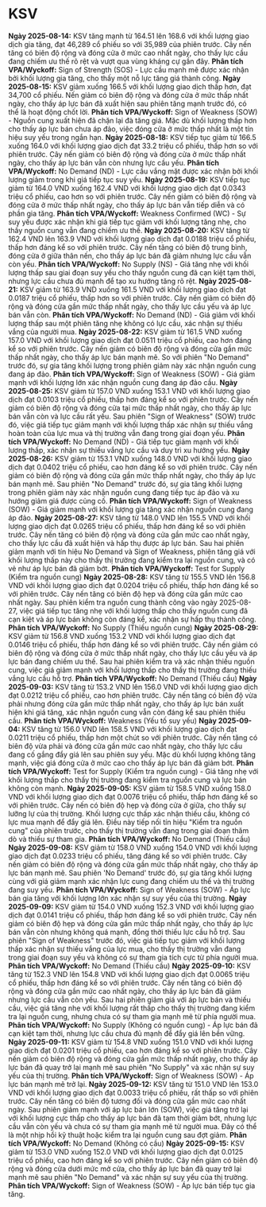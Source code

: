 # KSV

**Ngày 2025-08-14:** KSV tăng mạnh từ 164.51 lên 168.6 với khối lượng giao dịch gia tăng, đạt 46,289 cổ phiếu so với 35,989 của phiên trước. Cây nến tăng có biên độ rộng và đóng cửa ở mức cao nhất ngày, cho thấy lực cầu đang chiếm ưu thế rõ rệt và vượt qua vùng kháng cự gần đây. **Phân tích VPA/Wyckoff:** Sign of Strength (SOS) - Lực cầu mạnh mẽ được xác nhận bởi khối lượng gia tăng, cho thấy một nỗ lực tăng giá thành công.
**Ngày 2025-08-15:** KSV giảm xuống 166.5 với khối lượng giao dịch thấp hơn, đạt 34,700 cổ phiếu. Nến giảm có biên độ rộng và đóng cửa ở mức thấp nhất ngày, cho thấy áp lực bán đã xuất hiện sau phiên tăng mạnh trước đó, có thể là hoạt động chốt lời. **Phân tích VPA/Wyckoff:** Sign of Weakness (SOW) - Nguồn cung xuất hiện đã chặn lại đà tăng giá. Mặc dù khối lượng thấp hơn cho thấy áp lực bán chưa áp đảo, việc đóng cửa ở mức thấp nhất là một tín hiệu suy yếu trong ngắn hạn.
**Ngày 2025-08-18:** KSV tiếp tục giảm từ 166.5 xuống 164.0 với khối lượng giao dịch đạt 33.2 triệu cổ phiếu, thấp hơn so với phiên trước. Cây nến giảm có biên độ rộng và đóng cửa ở mức thấp nhất ngày, cho thấy áp lực bán vẫn còn nhưng lực cầu yếu. **Phân tích VPA/Wyckoff:** No Demand (ND) - Lực cầu vắng mặt được xác nhận bởi khối lượng giảm trong khi giá tiếp tục suy yếu.
**Ngày 2025-08-19:** KSV tiếp tục giảm từ 164.0 VND xuống 162.4 VND với khối lượng giao dịch đạt 0.0343 triệu cổ phiếu, cao hơn so với phiên trước. Cây nến giảm có biên độ rộng và đóng cửa ở mức thấp nhất ngày, cho thấy áp lực bán vẫn tiếp diễn và có phần gia tăng. **Phân tích VPA/Wyckoff:** Weakness Confirmed (WC) - Sự suy yếu được xác nhận khi giá tiếp tục giảm với khối lượng tăng nhẹ, cho thấy nguồn cung vẫn đang chiếm ưu thế.
**Ngày 2025-08-20:** KSV tăng từ 162.4 VND lên 163.9 VND với khối lượng giao dịch đạt 0.0188 triệu cổ phiếu, thấp hơn đáng kể so với phiên trước. Cây nến tăng có biên độ trung bình, đóng cửa ở giữa thân nến, cho thấy áp lực bán đã giảm nhưng lực cầu vẫn còn yếu. **Phân tích VPA/Wyckoff:** No Supply (NS) - Giá tăng nhẹ với khối lượng thấp sau giai đoạn suy yếu cho thấy nguồn cung đã cạn kiệt tạm thời, nhưng lực cầu chưa đủ mạnh để tạo xu hướng tăng rõ rệt.
**Ngày 2025-08-21:** KSV giảm từ 163.9 VND xuống 161.5 VND với khối lượng giao dịch đạt 0.0187 triệu cổ phiếu, thấp hơn so với phiên trước. Cây nến giảm có biên độ rộng và đóng cửa gần mức thấp nhất ngày, cho thấy lực cầu yếu và áp lực bán vẫn còn. **Phân tích VPA/Wyckoff:** No Demand (ND) - Giá giảm với khối lượng thấp sau một phiên tăng nhẹ không có lực cầu, xác nhận sự thiếu vắng của người mua.
**Ngày 2025-08-22:** KSV giảm từ 161.5 VND xuống 157.0 VND với khối lượng giao dịch đạt 0.0511 triệu cổ phiếu, cao hơn đáng kể so với phiên trước. Cây nến giảm có biên độ rộng và đóng cửa gần mức thấp nhất ngày, cho thấy áp lực bán mạnh mẽ. So với phiên "No Demand" trước đó, sự gia tăng khối lượng trong phiên giảm này xác nhận nguồn cung đang áp đảo. **Phân tích VPA/Wyckoff:** Sign of Weakness (SOW) - Giá giảm mạnh với khối lượng lớn xác nhận nguồn cung đang áp đảo cầu.
**Ngày 2025-08-25:** KSV giảm từ 157.0 VND xuống 153.1 VND với khối lượng giao dịch đạt 0.0103 triệu cổ phiếu, thấp hơn đáng kể so với phiên trước. Cây nến giảm có biên độ rộng và đóng cửa tại mức thấp nhất ngày, cho thấy áp lực bán vẫn còn và lực cầu rất yếu. Sau phiên "Sign of Weakness" (SOW) trước đó, việc giá tiếp tục giảm mạnh với khối lượng thấp xác nhận sự thiếu vắng hoàn toàn của lực mua và thị trường vẫn đang trong giai đoạn yếu. **Phân tích VPA/Wyckoff:** No Demand (ND) - Giá tiếp tục giảm mạnh với khối lượng thấp, xác nhận sự thiếu vắng lực cầu và duy trì xu hướng yếu.
**Ngày 2025-08-26:** KSV giảm từ 153.1 VND xuống 148.0 VND với khối lượng giao dịch đạt 0.0402 triệu cổ phiếu, cao hơn đáng kể so với phiên trước. Cây nến giảm có biên độ rộng và đóng cửa gần mức thấp nhất ngày, cho thấy áp lực bán mạnh mẽ. Sau phiên "No Demand" trước đó, sự gia tăng khối lượng trong phiên giảm này xác nhận nguồn cung đang tiếp tục áp đảo và xu hướng giảm giá được củng cố. **Phân tích VPA/Wyckoff:** Sign of Weakness (SOW) - Giá giảm mạnh với khối lượng gia tăng xác nhận nguồn cung đang áp đảo.
**Ngày 2025-08-27:** KSV tăng từ 148.0 VND lên 155.5 VND với khối lượng giao dịch đạt 0.0265 triệu cổ phiếu, thấp hơn đáng kể so với phiên trước. Cây nến tăng có biên độ rộng và đóng cửa gần mức cao nhất ngày, cho thấy lực cầu đã xuất hiện và hấp thụ được áp lực bán. Sau hai phiên giảm mạnh với tín hiệu No Demand và Sign of Weakness, phiên tăng giá với khối lượng thấp này cho thấy thị trường đang kiểm tra lại nguồn cung, và có vẻ như áp lực bán đã giảm bớt. **Phân tích VPA/Wyckoff:** Test for Supply (Kiểm tra nguồn cung)
**Ngày 2025-08-28:** KSV tăng từ 155.5 VND lên 156.8 VND với khối lượng giao dịch đạt 0.0204 triệu cổ phiếu, thấp hơn đáng kể so với phiên trước. Cây nến tăng có biên độ hẹp và đóng cửa gần mức cao nhất ngày. Sau phiên kiểm tra nguồn cung thành công vào ngày 2025-08-27, việc giá tiếp tục tăng nhẹ với khối lượng thấp cho thấy nguồn cung đã cạn kiệt và áp lực bán không còn đáng kể, xác nhận sự hấp thụ thành công. **Phân tích VPA/Wyckoff:** No Supply (Thiếu nguồn cung)
**Ngày 2025-08-29:** KSV giảm từ 156.8 VND xuống 153.2 VND với khối lượng giao dịch đạt 0.0146 triệu cổ phiếu, thấp hơn đáng kể so với phiên trước. Cây nến giảm có biên độ rộng và đóng cửa ở mức thấp nhất ngày, cho thấy lực cầu yếu và áp lực bán đang chiếm ưu thế. Sau hai phiên kiểm tra và xác nhận thiếu nguồn cung, việc giá giảm mạnh với khối lượng thấp cho thấy thị trường đang thiếu vắng lực cầu hỗ trợ. **Phân tích VPA/Wyckoff:** No Demand (Thiếu cầu)
**Ngày 2025-09-03:** KSV tăng từ 153.2 VND lên 156.0 VND với khối lượng giao dịch đạt 0.0212 triệu cổ phiếu, cao hơn phiên trước. Cây nến tăng có biên độ vừa phải nhưng đóng cửa gần mức thấp nhất ngày, cho thấy áp lực bán xuất hiện khi giá tăng, xác nhận nguồn cung vẫn còn đáng kể sau phiên thiếu cầu. **Phân tích VPA/Wyckoff:** Weakness (Yếu tố suy yếu)
**Ngày 2025-09-04:** KSV tăng từ 156.0 VND lên 158.5 VND với khối lượng giao dịch đạt 0.0211 triệu cổ phiếu, thấp hơn một chút so với phiên trước. Cây nến tăng có biên độ vừa phải và đóng cửa gần mức cao nhất ngày, cho thấy lực cầu đang cố gắng đẩy giá lên sau phiên suy yếu. Mặc dù khối lượng không tăng mạnh, việc giá đóng cửa ở mức cao cho thấy áp lực bán đã giảm bớt. **Phân tích VPA/Wyckoff:** Test for Supply (Kiểm tra nguồn cung) - Giá tăng nhẹ với khối lượng thấp cho thấy thị trường đang kiểm tra nguồn cung và lực bán không còn mạnh.
**Ngày 2025-09-05:** KSV giảm từ 158.5 VND xuống 158.0 VND với khối lượng giao dịch đạt 0.0076 triệu cổ phiếu, thấp hơn đáng kể so với phiên trước. Cây nến có biên độ hẹp và đóng cửa ở giữa, cho thấy sự lưỡng lự của thị trường. Khối lượng cực thấp xác nhận thiếu cầu, không có lực mua mạnh để đẩy giá lên. Điều này tiếp nối tín hiệu "Kiểm tra nguồn cung" của phiên trước, cho thấy thị trường vẫn đang trong giai đoạn thăm dò và thiếu sự tham gia. **Phân tích VPA/Wyckoff:** No Demand (Thiếu cầu)
**Ngày 2025-09-08:** KSV giảm từ 158.0 VND xuống 154.0 VND với khối lượng giao dịch đạt 0.0233 triệu cổ phiếu, tăng đáng kể so với phiên trước. Cây nến giảm có biên độ rộng và đóng cửa gần mức thấp nhất ngày, cho thấy áp lực bán mạnh mẽ. Sau phiên 'No Demand' trước đó, sự gia tăng khối lượng cùng với giá giảm mạnh xác nhận lực cung đang chiếm ưu thế và thị trường đang suy yếu. **Phân tích VPA/Wyckoff:** Sign of Weakness (SOW) - Áp lực bán gia tăng với khối lượng lớn xác nhận sự suy yếu của thị trường.
**Ngày 2025-09-09:** KSV giảm từ 154.0 VND xuống 152.3 VND với khối lượng giao dịch đạt 0.0141 triệu cổ phiếu, thấp hơn đáng kể so với phiên trước. Cây nến giảm có biên độ hẹp và đóng cửa gần mức thấp nhất ngày, cho thấy áp lực bán vẫn còn nhưng không quá mạnh, đồng thời thiếu lực cầu hỗ trợ. Sau phiên "Sign of Weakness" trước đó, việc giá tiếp tục giảm với khối lượng thấp xác nhận sự thiếu vắng của lực mua, cho thấy thị trường vẫn đang trong giai đoạn suy yếu và không có sự tham gia tích cực từ phía người mua. **Phân tích VPA/Wyckoff:** No Demand (Thiếu cầu)
**Ngày 2025-09-10:** KSV tăng từ 152.3 VND lên 154.8 VND với khối lượng giao dịch đạt 0.0065 triệu cổ phiếu, thấp hơn đáng kể so với phiên trước. Cây nến tăng có biên độ rộng và đóng cửa gần mức cao nhất ngày, cho thấy áp lực bán đã giảm nhưng lực cầu vẫn còn yếu. Sau hai phiên giảm giá với áp lực bán và thiếu cầu, việc giá tăng nhẹ với khối lượng rất thấp cho thấy thị trường đang kiểm tra lại nguồn cung, nhưng chưa có sự tham gia mạnh mẽ từ phía người mua. **Phân tích VPA/Wyckoff:** No Supply (Không có nguồn cung) - Áp lực bán đã cạn kiệt tạm thời, nhưng lực cầu chưa đủ mạnh để đẩy giá lên bền vững.
**Ngày 2025-09-11:** KSV giảm từ 154.8 VND xuống 151.0 VND với khối lượng giao dịch đạt 0.0201 triệu cổ phiếu, cao hơn đáng kể so với phiên trước. Cây nến giảm có biên độ rộng và đóng cửa gần mức thấp nhất ngày, cho thấy áp lực bán đã quay trở lại mạnh mẽ sau phiên "No Supply" và xác nhận sự suy yếu của thị trường. **Phân tích VPA/Wyckoff:** Sign of Weakness (SOW) - Áp lực bán mạnh mẽ trở lại.
**Ngày 2025-09-12:** KSV tăng từ 151.0 VND lên 153.0 VND với khối lượng giao dịch đạt 0.0033 triệu cổ phiếu, rất thấp so với phiên trước. Cây nến tăng có biên độ tương đối và đóng cửa gần mức cao nhất ngày. Sau phiên giảm mạnh với áp lực bán lớn (SOW), việc giá tăng trở lại với khối lượng cực thấp cho thấy áp lực bán đã tạm thời giảm bớt, nhưng lực cầu vẫn còn yếu và chưa có sự tham gia mạnh mẽ từ người mua. Đây có thể là một nhịp hồi kỹ thuật hoặc kiểm tra lại nguồn cung sau đợt giảm. **Phân tích VPA/Wyckoff:** No Demand (Không có cầu)
**Ngày 2025-09-15:** KSV giảm từ 153.0 VND xuống 152.0 VND với khối lượng giao dịch đạt 0.0125 triệu cổ phiếu, cao hơn đáng kể so với phiên trước. Cây nến giảm có biên độ rộng và đóng cửa dưới mức mở cửa, cho thấy áp lực bán đã quay trở lại mạnh mẽ sau phiên "No Demand" và xác nhận sự suy yếu của thị trường. **Phân tích VPA/Wyckoff:** Sign of Weakness (SOW) - Áp lực bán tiếp tục gia tăng.
